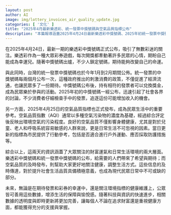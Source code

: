 ```yaml
---
layout: post
author: AI
image: img/lottery_invoices_air_quality_update.jpg
categories: [ '文化' ]
title: "2025年4月最新樂透彩、統一發票中獎號碼與空氣品質指標公布"
description: "本篇報導涵蓋2025年4月24日最新樂透彩中獎號碼、2025年初統一發票中獎號碼公布及4月25日空氣品質指標更新，帶來財富運氣與環境健康的雙重關注，助民眾掌握生活重要資訊。"
---
```

在2025年4月24日，最新一期的樂透彩中獎號碼正式公布，吸引了無數彩迷的關注。樂透彩作為一種大眾彩券遊戲，每次開獎都牽動著許多民眾的心情，期盼自己能成為幸運兒。隨著中獎號碼出爐，不少人鎖定號碼，期待能夠改變自己的命運。

與此同時，台灣的統一發票中獎號碼也於今年1月到2月期間公佈。統一發票的中獎號碼每兩個月公布一次，這種政府推出的刺激消費的政策，不僅促進了經濟流通，也讓民眾多了一份期待。中獎號碼公布後，持有相符的發票者可以兌換獎金，成為民眾樂於參與的活動。2025年初的中獎號碼一經公布，迅速引起了社會各界的討論，不少消費者仔細檢查手中的發票，追逐這份可能增加收入的機會。

另一方面，2025年4月25日的空氣品質指標也正式發布，成為民眾生活中的重要參考。空氣品質指數（AQI）通常以多種空氣污染物的濃度為基礎，經過綜合評定後反映出環境空氣的污染程度。良好的空氣品質不僅影響身體健康，尤其是對於兒童、老人和呼吸系統容易敏感的人群來說，更是日常生活不可忽視的因素。當日更新的指標為市民提供了行動參考，包括是否適合進行戶外運動、應否採取防護措施等。

綜合以上，這兩天的資訊涵蓋了大眾關注的財富運氣和日常生活環境的兩大層面。樂透彩中獎號碼和統一發票中獎號碼的公布，給需要的人們帶來了希望與期待；而空氣品質的及時發布，則幫助大家更好地關注健康，調整生活方式。這些信息的及時傳達，對於提升社會生活品質具備積極意義，也成為現代民眾日常中不可或缺的部分。

未來，無論是在期待發票和彩券的幸運中，還是關注環境指標的健康維護上，公眾皆可善用這些數據，增添生活的保障與愉悅感。隨著科技與資訊的快速進步，相關數據的透明度與即時更新將更加完善，讓每個人不論在追求財富還是重視健康方面，都能獲得充分的支援與掌握。